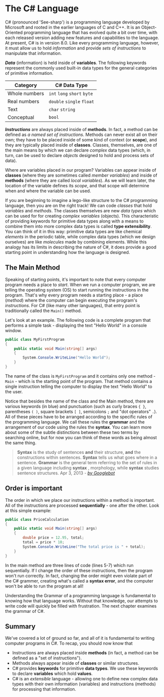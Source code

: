 # The C# Language

C# (pronounced 'See-sharp') is a programming language developed by Microsoft and rooted in the earlier languages of C and C++. It is an Object-Oriented programming language that has evolved quite a bit over time, with each released version adding new features and capabilities to the language. At present, C# is in version 8.0. Like every programming language, however, it must allow us to hold _information_ and provide _sets of instructions_ to manipulate that information.

_**Data**_ (information) is held inside of **variables**. The following keywords represent the commonly used built-in data types for the general categories of primitive information.

| Category | C# Data Type |
| --- | --- |
| Whole numbers | `int` `long` `short` `byte` |
| Real numbers | `double` `single` `float` |
| Text | `char` `string` |
| Conceptual | `bool` |

_**Instructions**_ are always placed inside of **methods**. In fact, a method can be defined as _a named set of instructions_. Methods can never exist all on their own; they have to be placed inside of some kind of context (or **scope**), and they are typically placed inside of **classes**. Classes, themselves, are one of the main means by which we can declare _complex_ data types (which, in turn, can be used to declare _objects_ designed to hold and process sets of data).

Where are variables placed in our program? Variables can appear inside of **classes** (where they are sometimes called _member variables_) and inside of **methods** (where they are called _local variables_). As we will learn later, the location of the variable defines its _scope_, and that scope will determine when and where the variable can be used.

If you are beginning to imagine a lego-like structure to the C# programming language, then you are on the right track! We can code _classes_ that hold _variables_ and _methods_. The classes themselves are new _data types_ which can be used for for creating _complex variables_ (objects). This characteristic of providing keywords for primitive data types along with a means to combine them into more complex data types is called **type extensibility**. You can think of it in this way: primitive data types are like chemical _elements_ in the periodic table, while complex data types (which we design ourselves) are like _molecules_ made by combining elements. While this analogy has its limits in describing the nature of C#, it does provide a good starting point in understanding how the language is designed.

## The Main Method

Speaking of starting points, it's important to note that every computer program needs a place to _start_. When we run a computer program, we are telling the operating system (OS) to start running the instructions in the program. That's why every program needs a starting place - a place (_method_) where the computer can begin executing the program's _instructions_. For C# (like many other languages), that entry point is traditionally called the `Main()` method.

Let's look at an example. The following code is a complete program that performs a simple task - displaying the text "Hello World" in a console window.

```csharp
public class MyFirstProgram
{
    public static void Main(string[] args)
    {
        System.Console.WriteLine("Hello World");
    }
}
```

The name of the class is `MyFirstProgram` and it contains only one method - `Main` - which is the starting point of the program. That method contains a single instruction telling the computer to display the text "Hello World" to the user.

Notice that besides the name of the class and the Main method, there are various keywords (in blue) and punctuation (such as curly braces `{ }`, parentheses `( )`, square brackets `[ ]`, semicolons `;` and "dot operators" `.`). All of these pieces have to be arranged according to the specific rules of the programming language. We call these rules the **grammar** and the arrangement of our code using the rules the **syntax**. You can learn more about some of the subtle distinctions between these two terms by searching online, but for now you can think of these words as being almost the same thing.

> **Syntax** is the study of sentences **and** their structure, **and** the constructions within sentences. **Syntax** tells us what goes where in a sentence. **Grammar** is the general term referring to the set of rules in a given language including **syntax** , morphology, while **syntax** studies sentence structures. Apr 3, 2013 - [_by Googlebot_](https://www.google.ca/search?q=grammar+vs+syntax&oq=grammar+vs+syntax&aqs=chrome..69i57j0l5.3591j0j7&sourceid=chrome&ie=UTF-8)

## Order is important

The order in which we place our instructions within a method is important. All of the instructions are processed **sequentially** - one after the other. Look at this simple example:

```csharp
public class PriceCalculation
{
    public static void Main(string[] args)
    {
        double price = 12.95, total;
        total = price * 10;
        System.Console.WriteLine("The total price is " + total);
    }
}
```

In the main method are three lines of code (lines 5-7) which run sequentially. If I change the order of these instructions, then the program won't run correctly. In fact, changing the order might even violate part of the C# grammer, creating what's called a **syntax error**, and the computer won't be able to run the program at all!

Understanding the Grammar of a programming language is fundamental to knowing how that language works. Without that knowledge, our attempts to write code will quickly be filled with frustration. The next chapter examines the grammar of C#.

## Summary

We've covered a lot of ground so far, and all of it is fundamental to writing computer programs in C#. To recap, you should now know that

* Instructions are always placed inside **methods** (in fact, a method can be defined as a "set of instructions").
* Methods always appear inside of **classes** or similar structures.
* C# provides **keywords** for primitive **data types**. We use these keywords to declare **variables** which hold **values**.
* C# is an _extensible_ language - allowing one to define new complex data types with their own information (variables) and instructions (methods) for processing that information.
